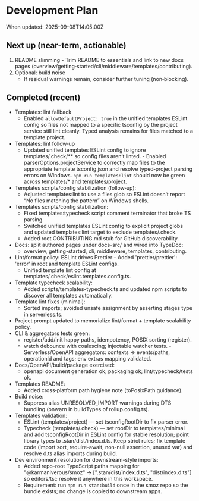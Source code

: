 # Development Plan

When updated: 2025-09-08T14:05:00Z

## Next up (near‑term, actionable)
1. README slimming - Trim README to essentials and link to new docs pages (overview/getting‑started/cli/middleware/templates/contributing).
2. Optional: build noise
   - If residual warnings remain, consider further tuning (non‑blocking).

## Completed (recent)

- Templates: lint fallback
  - Enabled `allowDefaultProject: true` in the unified templates ESLint config
    so files not mapped to a specific tsconfig by the project service still
    lint cleanly. Typed analysis remains for files matched to a template
    project.
- Templates: lint follow‑up
  - Updated unified templates ESLint config to ignore templates/.check/\*\*
    so config files aren’t linted.  - Enabled parserOptions.projectService to correctly map files to the
    appropriate template tsconfig.json and resolve typed‑project parsing
    errors on Windows. `npm run templates:lint` should now be green across
    templates/\* and templates/project.
- Templates scripts/config stabilization (follow‑up):
  - Adjusted templates:lint to use a files glob so ESLint doesn’t report “No files matching the pattern” on Windows shells.
- Templates scripts/config stabilization:
  - Fixed templates:typecheck script comment terminator that broke TS parsing.
  - Switched unified templates ESLint config to explicit project globs and
    updated templates:lint target to exclude templates/.check.
  - Added root CONTRIBUTING.md stub for GitHub discoverability.
- Docs: split authored pages under docs-src/ and wired into TypeDoc:
  - overview, getting-started, cli, middleware, templates, contributing.
- Lint/format policy: ESLint drives Prettier - Added 'prettier/prettier': 'error' in root and template ESLint configs.
  - Unified template lint config at templates/.check/eslint.templates.config.ts.
- Template typecheck scalability:
  - Added scripts/templates-typecheck.ts and updated npm scripts to discover
    all templates automatically.
- Template lint fixes (minimal):
  - Sorted imports; avoided unsafe assignment by asserting stages type in serverless.ts.
- Project prompt updated to memorialize lint/format + template scalability policy.
- CLI & aggregators tests green:
  - register/add/init happy paths, idempotency, POSIX sorting (register).
  - watch debounce with coalescing; injectable watcher tests. - Serverless/OpenAPI aggregators: contexts → events/paths, operationId and
    tags; env extras mapping validated.
- Docs/OpenAPI/build/package exercised:
  - openapi document generation ok; packaging ok; lint/typecheck/tests ok.
- Templates README:
  - Added cross‑platform path hygiene note (toPosixPath guidance).
- Build noise:
  - Suppress alias UNRESOLVED_IMPORT warnings during DTS bundling (onwarn in
    buildTypes of rollup.config.ts).
- Templates validation:
  - ESLint (templates/project) — set tsconfigRootDir to fix parser error.
  - Typecheck (templates/.check) — set rootDir to templates/minimal and add
    tsconfigRootDir in ESLint config for stable resolution; point library
    types to .stan/dist/index.d.ts. Keep strict rules; fix template code
    (import sort, require-await, non-null assertion, unused var) and resolve
    d.ts alias imports during build.
- Dev environment resolution for downstream-style imports:
  - Added repo-root TypeScript paths mapping for "@karmaniverous/smoz" ->
    [".stan/dist/index.d.ts", "dist/index.d.ts"] so editors/tsc resolve it
    anywhere in this workspace.
  - Requirement: run `npm run stan:build` once in the smoz repo so the bundle
    exists; no change is copied to downstream apps.
